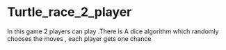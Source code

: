 # Turtle_race_2_player

In this game 2 players can play .There is A dice algorithm which randomly chooses the moves , each player gets one chance
